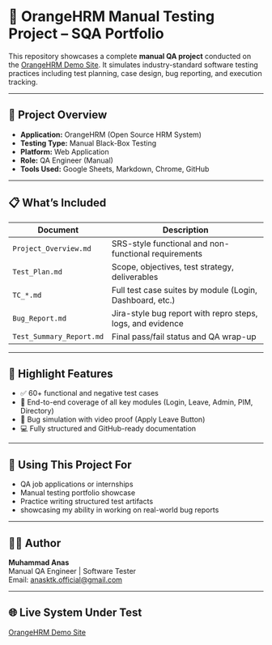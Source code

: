 # 🧪 OrangeHRM Manual Testing Project – SQA Portfolio

This repository showcases a complete **manual QA project** conducted on the [OrangeHRM Demo Site](https://opensource-demo.orangehrmlive.com/). It simulates industry-standard software testing practices including test planning, case design, bug reporting, and execution tracking.

---

## 📌 Project Overview

- **Application:** OrangeHRM (Open Source HRM System)
- **Testing Type:** Manual Black-Box Testing
- **Platform:** Web Application
- **Role:** QA Engineer (Manual)
- **Tools Used:** Google Sheets, Markdown, Chrome, GitHub



---

## 📋 What’s Included

| Document                | Description                                                 |
|-------------------------|-------------------------------------------------------------|
| `Project_Overview.md`   | SRS-style functional and non-functional requirements         |
| `Test_Plan.md`          | Scope, objectives, test strategy, deliverables               |
| `TC_*.md`               | Full test case suites by module (Login, Dashboard, etc.)     |
| `Bug_Report.md`         | Jira-style bug report with repro steps, logs, and evidence   |
| `Test_Summary_Report.md`| Final pass/fail status and QA wrap-up                        |

---

## 📝 Highlight Features

- ✅ 60+ functional and negative test cases  
- 🧪 End-to-end coverage of all key modules (Login, Leave, Admin, PIM, Directory)  
- 🐞 Bug simulation with video proof (Apply Leave Button)  
- 💻 Fully structured and GitHub-ready documentation

---

## 🧠 Using This Project For

- QA job applications or internships  
- Manual testing portfolio showcase  
- Practice writing structured test artifacts  
- showcasing my ability in working on real-world bug reports

---

## 🧑‍💻 Author

**Muhammad Anas**  
Manual QA Engineer | Software Tester  
Email: [anasktk.official@gmail.com](mailto:anasktk.official@gmail.com)

---

## 🌐 Live System Under Test

[OrangeHRM Demo Site](https://opensource-demo.orangehrmlive.com/web/index.php/dashboard/index)
